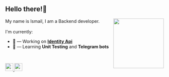<div>
	<h2>Hello there!👋</h2>
	<p>
		<a href="https://github.com/anuraghazra/github-readme-stats" >
			<img align="right" height=160 src="https://github-readme-stats.vercel.app/api/top-langs/?username=schmidt-x&theme=dark&layout=compact&hide_border=true" />
		</a>
	</p>
	<p align="left">
		My name is Ismail, I am a Backend developer.
		<br>
		<br>
		I'm currently:
		<br>
		<ul>
			<li>🔭 — Working on <a href="https://github.com/schmidt-x/IdentityApi" ><b>Identity Api</b></a></li>
			<li>🌱 — Learning <b>Unit Testing</b> and <b>Telegram bots</b></li>
		</ul>
 	</p>
	<br>
	<p>
		<a href="https://t.me/stefano_schmidt" >
			<img height=25 src="https://img.shields.io/badge/Telegram-blue?logo=telegram&style=for-the-badge" />
		</a>
		<a href="mailto:schmidtsigma@gmail.com" >
			<img height=25 src="https://img.shields.io/badge/Gmail-ededed?logo=gmail&style=for-the-badge" />
		</a>
	</p>
</div>
